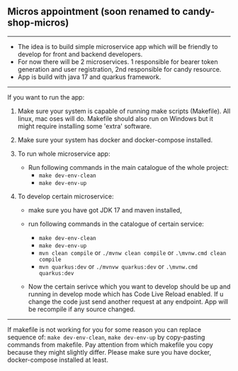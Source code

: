 ## Micros appointment (soon renamed to candy-shop-micros)
___
- The idea is to build simple microservice app which will be friendly to develop for front and backend developers.
- For now there will be 2 microservices. 1 responsible for bearer token generation and user registration, 2nd responsible for candy resource.
- App is build with java 17 and quarkus framework.
___
If you want to run the app:
1. Make sure your system is capable of running make scripts (Makefile). All linux, mac oses will do. Makefile should also run on Windows but it might require installing some 'extra' software.
2. Make sure your system has docker and docker-compose installed.

3. To run whole microservice app:
   - Run following commands in the main catalogue of the whole project:
      - `make dev-env-clean`
      - `make dev-env-up`
4. To develop certain microservice:
   - make sure you have got JDK 17 and maven installed,
   - run following commands in the catalogue of certain service: 
   
     - `make dev-env-clean`
     - `make dev-env-up`
     - `mvn clean compile` or `./mvnw clean compile` or `.\mvnw.cmd clean compile`
     - `mvn quarkus:dev` or `./mvnvw quarkus:dev` or `.\mvnw.cmd quarkus:dev`
   - Now the certain serivce which you want to develop should be up and running in develop mode which has Code Live Reload enabled. If u change the code just send another request at any endpoint. App will be recompile if any source changed.

___
If makefile is not working for you for some reason you can replace sequence of: `make dev-env-clean`, `make dev-env-up`
by copy-pasting commands from makefile. Pay attention from which makefile you copy because they might slightly differ. Please make sure you have docker, docker-compose installed at least.




